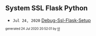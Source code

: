 ## System SSL Flask Python


* <code>Jul 24, 2020</code> [Debug-Ssl-Flask-Setup](2020-07-24T20-14-55-debug-ssl-flask-setup.md)

<sup><sub>generated 24 Jul 2020 20:52:01 by <a href='https://github.com/senorprogrammer/til'>til</a></sub></sup>
